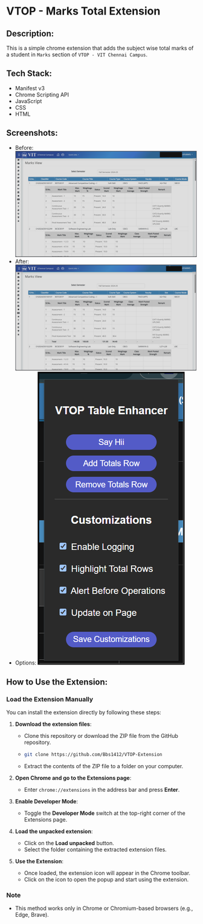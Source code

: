 # VTOP - Marks Total Extension

## **Description:**
This is a simple chrome extension that adds the subject wise total marks of a student in `Marks` section of `VTOP - VIT Chennai Campus`.

## **Tech Stack:**
+ Manifest v3 
+ Chrome Scripting API
+ JavaScript
+ CSS
+ HTML

## **Screenshots:**
+ Before:
![Before](./assets/before.png)
+ After:
![After](./assets/after.png)
+ Options:
![Options](./assets/popup.png)

## **How to Use the Extension:**

### **Load the Extension Manually**
You can install the extension directly by following these steps:

1. **Download the extension files**:
   - Clone this repository or download the ZIP file from the GitHub repository.
   - ```bash
     git clone https://github.com/Bbs1412/VTOP-Extension 
     ```
   - Extract the contents of the ZIP file to a folder on your computer.

2. **Open Chrome and go to the Extensions page**:
   - Enter `chrome://extensions` in the address bar and press **Enter**.

3. **Enable Developer Mode**:
   - Toggle the **Developer Mode** switch at the top-right corner of the Extensions page.

4. **Load the unpacked extension**:
   - Click on the **Load unpacked** button.
   - Select the folder containing the extracted extension files.

5. **Use the Extension**:
   - Once loaded, the extension icon will appear in the Chrome toolbar.
   - Click on the icon to open the popup and start using the extension.

### **Note**
- This method works only in Chrome or Chromium-based browsers (e.g., Edge, Brave).


## 